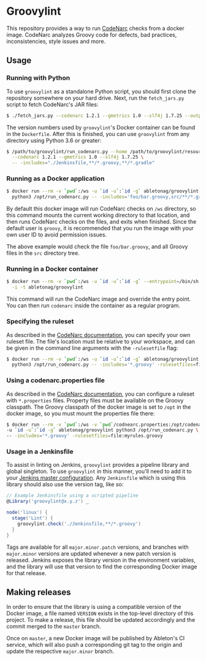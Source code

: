 # Groovylint

This repository provides a way to run [CodeNarc][codenarc-home] checks from a docker
image. CodeNarc analyzes Groovy code for defects, bad practices, inconsistencies, style
issues and more.

## Usage

### Running with Python

To use `groovylint` as a standalone Python script, you should first clone the repository
somewhere on your hard drive. Next, run the `fetch_jars.py` script to fetch CodeNarc's JAR
files:

```bash
$ ./fetch_jars.py --codenarc 1.2.1 --gmetrics 1.0 --slf4j 1.7.25 --output-dir ./resources
```

The version numbers used by `groovylint`'s Docker container can be found in the
`Dockerfile`. After this is finished, you can use `groovylint` from any directory using
Python 3.6 or greater:

```bash
$ /path/to/groovylint/run_codenarc.py --home /path/to/groovylint/resources \
  --codenarc 1.2.1 --gmetrics 1.0 --slf4j 1.7.25 \
  -- -includes="./Jenkinsfile,**/*.groovy,**/*.gradle"
```

### Running as a Docker application

```bash
$ docker run --rm -v `pwd`:/ws -u `id -u`:`id -g` abletonag/groovylint \
  python3 /opt/run_codenarc.py -- -includes='foo/bar.groovy,src/**/*.groovy'
```

By default this docker image will run CodeNarc checks on `/ws` directory, so this command
mounts the current working directory to that location, and then runs CodeNarc checks on
the files, and exits when finished. Since the default user is `groovy`, it is recommended
that you run the image with your own user ID to avoid permission issues.

The above example would check the file `foo/bar.groovy`, and all Groovy files in the `src`
directory tree.

### Running in a Docker container

```bash
$ docker run --rm -v `pwd`:/ws -u `id -u`:`id -g` --entrypoint=/bin/sh \
  -i -t abletonag/groovylint
```

This command will run the CodeNarc image and override the entry point. You can then run
`codenarc` inside the container as a regular program.

### Specifying the ruleset

As described in the [CodeNarc documentation][codenarc-rules], you can specify your own
ruleset file. The file's location must be relative to your workspace, and can be given in
the command line arguments with the `-rulesetfile` flag:

```bash
$ docker run --rm -v `pwd`:/ws -u `id -u`:`id -g` abletonag/groovylint \
  python3 /opt/run_codenarc.py -- -includes='*.groovy' -rulesetfiles=file:myrules.groovy
```

### Using a codenarc.properties file

As described in the [CodeNarc documentation][codenarc-properties], you can
configure a ruleset with `*.properties` files. Property files must be available
on the Groovy classpath. The Groovy classpath of the docker image is set to
`/opt` in the docker image, so you must mount the properties file there:

```bash
$ docker run --rm -v `pwd`:/ws -v `pwd`/codnearc.properties:/opt/codenarc.properties \
-u `id -u`:`id -g` abletonag/groovylint python3 /opt/run_codenarc.py \
-- -includes='*.groovy' -rulesetfiles=file:myrules.groovy
```

### Usage in a Jenkinsfile

To assist in linting on Jenkins, `groovylint` provides a pipeline library and global
singleton. To use `groovylint` in this manner, you'll need to add it to your [Jenkins
master configuration][jenkins-lib-config]. Any `Jenkinsfile` which is using this library
should also use the version tag, like so:

```groovy
// Example Jenkinsfile using a scripted pipeline
@Library('groovylint@x.y.z') _

node('linux') {
  stage('Lint') {
    groovylint.check('./Jenkinsfile,**/*.groovy')
  }
}
```

Tags are available for all `major.minor.patch` versions, and branches with `major.minor`
versions are updated whenever a new patch version is released. Jenkins exposes the library
version in the environment variables, and the library will use that version to find the
corresponding Docker image for that release.

## Making releases

In order to ensure that the library is using a compatible version of the Docker image, a
file named `VERSION` exists in the top-level directory of this project. To make a release,
this file should be updated accordingly and the commit merged to the `master` branch.

Once on `master`, a new Docker image will be published by Ableton's CI service, which will
also push a corresponding git tag to the origin and update the respective `major.minor`
branch.


[codenarc-home]: https://codenarc.github.io/CodeNarc/
[codenarc-rules]: https://codenarc.github.io/CodeNarc/codenarc-rule-index.html
[codenarc-properties]: https://codenarc.github.io/CodeNarc/codenarc-configuring-rules.html#configuring-rules-using-a-properties-file
[jenkins-lib-config]: https://jenkins.io/doc/book/pipeline/shared-libraries/#using-libraries
